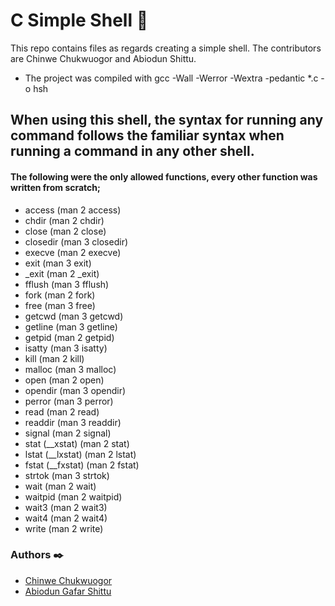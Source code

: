# C Simple Shell :shell:

This repo contains files as regards creating a simple shell. The contributors are Chinwe Chukwuogor and Abiodun Shittu.
* The project was compiled with gcc -Wall -Werror -Wextra -pedantic *.c -o hsh

## When using this shell, the syntax for running any command follows the familiar syntax when running a command in any other shell.

#### The following were the only allowed functions, every other function was written from scratch;
- access (man 2 access)
- chdir (man 2 chdir)
- close (man 2 close)
- closedir (man 3 closedir)
- execve (man 2 execve)
- exit (man 3 exit)
- _exit (man 2 _exit)
- fflush (man 3 fflush)
- fork (man 2 fork)
- free (man 3 free)
- getcwd (man 3 getcwd)
- getline (man 3 getline)
- getpid (man 2 getpid)
- isatty (man 3 isatty)
- kill (man 2 kill)
- malloc (man 3 malloc)
- open (man 2 open)
- opendir (man 3 opendir)
- perror (man 3 perror)
- read (man 2 read)
- readdir (man 3 readdir)
- signal (man 2 signal)
- stat (__xstat) (man 2 stat)
- lstat (__lxstat) (man 2 lstat)
- fstat (__fxstat) (man 2 fstat)
- strtok (man 3 strtok)
- wait (man 2 wait)
- waitpid (man 2 waitpid)
- wait3 (man 2 wait3)
- wait4 (man 2 wait4)
- write (man 2 write)


### Authors :black_nib:

* [Chinwe Chukwuogor](https://github.com/Kiraadaves/)
* [Abiodun Gafar Shittu](https://github.com/Abiodun-Shittu/)
